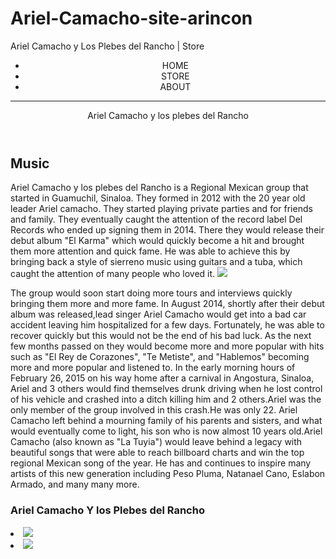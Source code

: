 # Ariel-Camacho-site-arincon
<html>
 <head>
   Ariel Camacho y Los Plebes del Rancho | Store 
   <meta name= "description" content="Ariel Camacho fan site">
 </head> 
 <body>
   <header>
     <nav>
       <ul>
         <li>HOME</li>
         <li>STORE</li>
         <li>ABOUT</li>
       </ul>
     </nav>
     <hr>
     <hl>Ariel Camacho y los plebes del Rancho</hl>
   </header>

  <section>
    <h2>Music</h2>
    <p>Ariel Camacho y los plebes del Rancho is a Regional Mexican group that started in Guamuchil, Sinaloa. They formed in 2012 with the 20 year old leader Ariel camacho. They started playing private parties and for friends and family. They eventually caught the attention of the record label Del Records who ended up signing them in 2014. There they would release their debut album "El Karma" which would quickly become a hit and brought them more attention and quick fame. He was able to achieve this by bringing back a style of sierreno music using guitars and a tuba, which caught the attention of many people who loved it.
      <img src= "https://www.billboard.com/wp-content/uploads/media/ariel-camacho-y-los-plebes-2015-billboard-press-650.jpg">
    </p> The group would soon start doing more tours and interviews quickly bringing them more and more fame. In August 2014, shortly after their debut album was released,lead singer Ariel Camacho would get into a bad car accident leaving him hospitalized for a few days. Fortunately, he was able to recover quickly but this would not be the end of his bad luck. As the next few months passed on they would become more and more popular with hits such as "El Rey de Corazones", "Te Metiste", and "Hablemos" becoming more and more popular and listened to. In the early morning hours of February 26, 2015 on his way home after a carnival in Angostura, Sinaloa, Ariel and 3 others would find themselves drunk driving when he lost control of his vehicle and crashed into a ditch killing him and 2 others.Ariel was the only member of the group involved in this crash.He was only 22. Ariel Camacho left behind a mourning family of his parents and sisters, and what would eventually come to light, his son who is now almost 10 years old.Ariel Camacho (also known as "La Tuyia") would leave behind a legacy with beautiful songs that were able to reach billboard charts and win the top regional Mexican song of the year. He has and continues to inspire many artists of this new generation including Peso Pluma, Natanael Cano, Eslabon Armado, and many many more.
  </section>
   
   <footer>
     <h3>Ariel Camacho Y los Plebes del Rancho</h3>
     <u1>
       <li><img src="https://i.scdn.co/image/ab67616d0000b273eba766e9ba27b04b9aa5dd38"></li>
       <li><img src="https://i.ytimg.com/vi/MlNjooBsxrU/maxresdefault.jpg"></li>
     </u1>
   </footer>
 </body>
</html>
